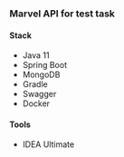 ### Marvel API for test task

#### Stack

- Java 11
- Spring Boot
- MongoDB
- Gradle
- Swagger
- Docker

#### Tools

- IDEA Ultimate